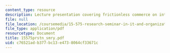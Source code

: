 ```yaml
---
content_type: resource
description: Lecture presentation covering frictionless commerce on internet.
file: null
file_location: /coursemedia/15-575-research-seminar-in-it-and-organizations-economic-perspectives-spring-2004/c76521adb377bc13e4738064cf33671c_15575prstn_smry.pdf
file_type: application/pdf
resourcetype: Document
title: 15575prstn_smry.pdf
uid: c76521ad-b377-bc13-e473-8064cf33671c
---
```

